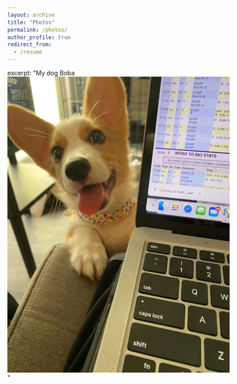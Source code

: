 ```yaml
---
layout: archive
title: "Photos"
permalink: /photos/
author_profile: true
redirect_from:
  - /resume
---
```


excerpt: "My dog Boba <br/><img src='/files/photos/boba.jpeg'>"


